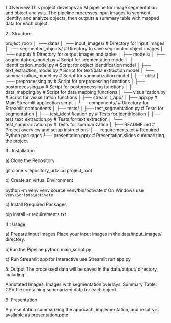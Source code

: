 1 :Overview
This project develops an AI pipeline for image segmentation and object analysis. The pipeline processes input images to segment, identify, and analyze objects, then outputs a summary table with mapped data for each object.

2 : Structure

project_root/
│
├── data/
│   ├── input_images/               # Directory for input images
│   ├── segmented_objects/          # Directory to save segmented object images
│   └── output/                     # Directory for output images and tables
│
├── models/
│   ├── segmentation_model.py       # Script for segmentation model
│   ├── identification_model.py     # Script for object identification model
│   ├── text_extraction_model.py    # Script for text/data extraction model
│   └── summarization_model.py      # Script for summarization model
│
├── utils/
│   ├── preprocessing.py            # Script for preprocessing functions
│   ├── postprocessing.py           # Script for postprocessing functions
│   ├── data_mapping.py             # Script for data mapping functions
│   └── visualization.py            # Script for visualization functions
│
├── streamlit_app/
│   ├── app.py                      # Main Streamlit application script
│   └── components/                 # Directory for Streamlit components
│
├── tests/
│   ├── test_segmentation.py        # Tests for segmentation
│   ├── test_identification.py      # Tests for identification
│   ├── test_text_extraction.py     # Tests for text extraction
│   └── test_summarization.py       # Tests for summarization
│
├── README.md                       # Project overview and setup instructions
├── requirements.txt                # Required Python packages
└── presentation.pptx               # Presentation slides summarizing the project

3 : Installation 

a) Clone the Repository

git clone <repository_url>
cd project_root


b) Create an virtual Environment

python -m venv venv
source venv/bin/activate  # On Windows use `venv\Scripts\activate`

c) Install Rrequired Packages

pip install -r requirements.txt

4 : Usage 

a) Prepare input Images
Place your input images in the data/input_images/ directory.

b)Run the Pipeline
python main_script.py

c) Run Streamlit app for interactive use
Streamlit run app.py

5: Output
The processed data will be saved in the data/output/ directory, including:

Annotated Images: Images with segmentation overlays.
Summary Table: CSV file containing summarized data for each object.

6: Presentation

A presentation summarizing the approach, implementation, and results is available as presentation.pptx
